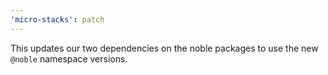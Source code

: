 ```yaml
---
'micro-stacks': patch
---
```


This updates our two dependencies on the noble packages to use the new `@noble` namespace versions.
